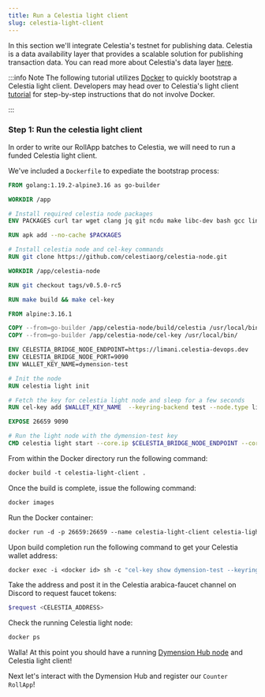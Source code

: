 ```yaml
---
title: Run a Celestia light client
slug: celestia-light-client
---
```


In this section we'll integrate Celestia's testnet for publishing data. Celestia is a data availability layer that provides a scalable solution for publishing transaction data. You can read more about Celestia's data layer [here](https://docs.celestia.org/concepts/how-celestia-works/data-availability-layer).

:::info Note
The following tutorial utilizes [Docker](https://docs.docker.com/engine/install/) to quickly bootstrap a Celestia light client. Developers may head over to Celestia's light client [tutorial](https://docs.celestia.org/nodes/light-node) for step-by-step instructions that do not involve Docker.

:::

### Step 1: Run the celestia light client

In order to write our RollApp batches to Celestia, we will need to run a funded Celestia light client.

We've included a `Dockerfile` to expediate the bootstrap process:

```Dockerfile
FROM golang:1.19.2-alpine3.16 as go-builder

WORKDIR /app

# Install required celestia node packages
ENV PACKAGES curl tar wget clang jq git ncdu make libc-dev bash gcc linux-headers eudev-dev python3

RUN apk add --no-cache $PACKAGES

# Install celestia node and cel-key commands
RUN git clone https://github.com/celestiaorg/celestia-node.git

WORKDIR /app/celestia-node

RUN git checkout tags/v0.5.0-rc5

RUN make build && make cel-key

FROM alpine:3.16.1

COPY --from=go-builder /app/celestia-node/build/celestia /usr/local/bin/
COPY --from=go-builder /app/celestia-node/cel-key /usr/local/bin/

ENV CELESTIA_BRIDGE_NODE_ENDPOINT=https://limani.celestia-devops.dev
ENV CELESTIA_BRIDGE_NODE_PORT=9090
ENV WALLET_KEY_NAME=dymension-test

# Init the node
RUN celestia light init

# Fetch the key for celestia light node and sleep for a few seconds
RUN cel-key add $WALLET_KEY_NAME  --keyring-backend test --node.type light

EXPOSE 26659 9090

# Run the light node with the dymension-test key
CMD celestia light start --core.ip $CELESTIA_BRIDGE_NODE_ENDPOINT --core.grpc.port $CELESTIA_BRIDGE_NODE_PORT --gateway --gateway.port 26659 --keyring.accname $WALLET_KEY_NAME

```

From within the Docker directory run the following command:

```Dockerfile
docker build -t celestia-light-client .
```

Once the build is complete, issue the following command:

```Dockerfile
docker images
```

Run the Docker container:

```Dockerfile
docker run -d -p 26659:26659 --name celestia-light-client celestia-light-client
```

Upon build completion run the following command to get your Celestia wallet address:

```Dockerfile
docker exec -i <docker id> sh -c "cel-key show dymension-test --keyring-backend test --node.type light" | grep "address"
```

Take the address and post it in the Celestia arabica-faucet channel on Discord to request faucet tokens:

```bash
$request <CELESTIA_ADDRESS>
```

Check the running Celestia light node:

```Dockerfile
docker ps
```

Walla! At this point you should have a running [Dymension Hub node](/docs/developers/start/run-a-hub-node.md) and Celestia light client!

Next let's interact with the Dymension Hub and register our `Counter RollApp`!

